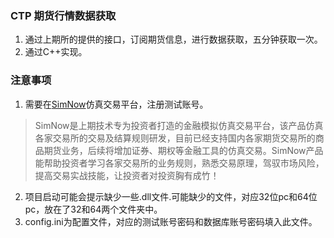### CTP 期货行情数据获取
1. 通过上期所的提供的接口，订阅期货信息，进行数据获取，五分钟获取一次。 
2. 通过C++实现。

### 注意事项
1. 需要在[SimNow](http://www.simnow.com.cn/)仿真交易平台，注册测试账号。
>SimNow是上期技术专为投资者打造的金融模拟仿真交易平台，该产品仿真各家交易所的交易及结算规则研发，目前已经支持国内各家期货交易所的商品期货业务，后续将增加证券、期权等金融工具的仿真交易。SimNow产品能帮助投资者学习各家交易所的业务规则，熟悉交易原理，驾驭市场风险，提高交易实战技能，让投资者对投资胸有成竹！ 
2. 项目启动可能会提示缺少一些.dll文件.可能缺少的文件，对应32位pc和64位pc，放在了32和64两个文件夹中。
3. config.ini为配置文件，对应的测试账号密码和数据库账号密码填入此文件。
